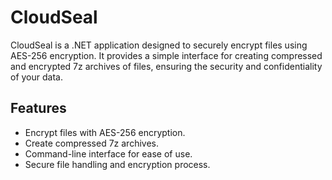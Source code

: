 # CloudSeal

CloudSeal is a .NET application designed to securely encrypt files using AES-256 encryption. It provides a simple interface for creating compressed and encrypted 7z archives of files, ensuring the security and confidentiality of your data.

## Features

- Encrypt files with AES-256 encryption.
- Create compressed 7z archives.
- Command-line interface for ease of use.
- Secure file handling and encryption process.
